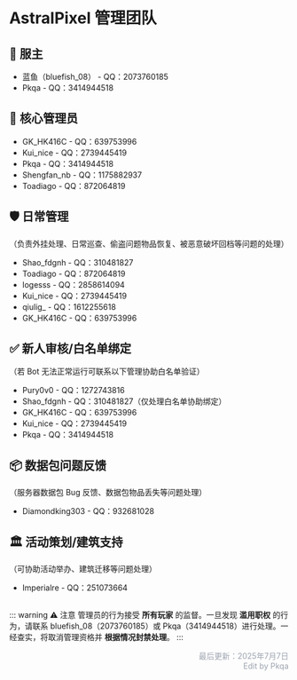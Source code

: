 # AstralPixel 管理团队

## 👑 服主
- 蓝鱼（bluefish_08） - QQ：2073760185
- Pkqa - QQ：3414944518

## 💠 核心管理员
- GK_HK416C - QQ：639753996
- Kui_nice - QQ：2739445419 
- Pkqa - QQ：3414944518
- Shengfan_nb - QQ：1175882937
- Toadiago - QQ：872064819

## 🛡 日常管理
（负责外挂处理、日常巡查、偷盗问题物品恢复、被恶意破坏回档等问题的处理）
- Shao_fdgnh - QQ：310481827
- Toadiago - QQ：872064819
- logesss - QQ：2858614094
- Kui_nice - QQ：2739445419
- qiulig_ - QQ：1612255618
- GK_HK416C - QQ：639753996

## ✅ 新人审核/白名单绑定
（若 Bot 无法正常运行可联系以下管理协助白名单验证）
- Pury0v0 - QQ：1272743816
- Shao_fdgnh - QQ：310481827（仅处理白名单协助绑定）
- GK_HK416C - QQ：639753996
- Kui_nice - QQ：2739445419
- Pkqa - QQ：3414944518

## 📦 数据包问题反馈
（服务器数据包 Bug 反馈、数据包物品丢失等问题处理）
- Diamondking303 - QQ：932681028

## 🏛 活动策划/建筑支持
（可协助活动举办、建筑迁移等问题处理）
- Imperialre - QQ：251073664     
  
##  


::: warning ⚠️ 注意
管理员的行为接受 **所有玩家** 的监督。一旦发现 **滥用职权** 的行为，请联系 bluefish_08（2073760185）或 Pkqa（3414944518）进行处理。一经查实，将取消管理资格并 **根据情况封禁处理**。
:::

<p style="text-align: right; color: #9ca3af;">
最后更新：2025年7月7日<br>
Edit by Pkqa
</p>